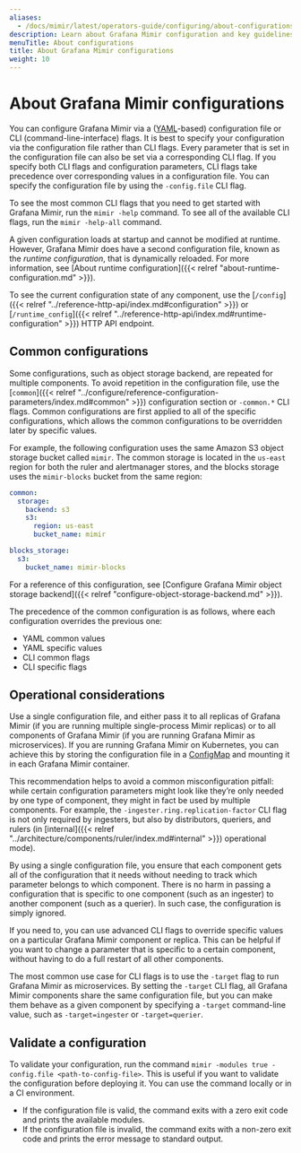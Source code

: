 ```yaml
---
aliases:
  - /docs/mimir/latest/operators-guide/configuring/about-configurations/
description: Learn about Grafana Mimir configuration and key guidelines to consider.
menuTitle: About configurations
title: About Grafana Mimir configurations
weight: 10
---
```


# About Grafana Mimir configurations

You can configure Grafana Mimir via a ([YAML](https://en.wikipedia.org/wiki/YAML)-based) configuration file or CLI (command-line-interface) flags. It is best to specify your configuration via the configuration file rather than CLI flags. Every parameter that is set in the configuration file can also be set via a corresponding CLI flag. If you specify both CLI flags and configuration parameters, CLI flags take precedence over corresponding values in a configuration file. You can specify the configuration file by using the `-config.file` CLI flag.

To see the most common CLI flags that you need to get started with Grafana Mimir, run the `mimir -help` command. To see all of the available CLI flags, run the `mimir -help-all` command.

A given configuration loads at startup and cannot be modified at runtime. However, Grafana Mimir does have a second configuration file, known as the _runtime configuration_, that is dynamically reloaded. For more information, see [About runtime configuration]({{< relref "about-runtime-configuration.md" >}}).

To see the current configuration state of any component, use the [`/config`]({{< relref "../reference-http-api/index.md#configuration" >}}) or [`/runtime_config`]({{< relref "../reference-http-api/index.md#runtime-configuration" >}}) HTTP API endpoint.

## Common configurations

Some configurations, such as object storage backend, are repeated for multiple components.
To avoid repetition in the configuration file, use the [`common`]({{< relref "../configure/reference-configuration-parameters/index.md#common" >}}) configuration section or `-common.*` CLI flags.
Common configurations are first applied to all of the specific configurations, which allows the common configurations to be overridden later by specific values.

For example, the following configuration uses the same Amazon S3 object storage bucket called `mimir`. The common storage is located in the `us-east` region for both the ruler and alertmanager stores, and the blocks storage uses the `mimir-blocks` bucket from the same region:

```yaml
common:
  storage:
    backend: s3
    s3:
      region: us-east
      bucket_name: mimir

blocks_storage:
  s3:
    bucket_name: mimir-blocks
```

For a reference of this configuration, see [Configure Grafana Mimir object storage backend]({{< relref "configure-object-storage-backend.md" >}}).

The precedence of the common configuration is as follows, where each configuration overrides the previous one:

- YAML common values
- YAML specific values
- CLI common flags
- CLI specific flags

## Operational considerations

Use a single configuration file, and either pass it to all replicas of Grafana Mimir (if you are running multiple single-process Mimir replicas) or to all components of Grafana Mimir (if you are running Grafana Mimir as microservices). If you are running Grafana Mimir on Kubernetes, you can achieve this by storing the configuration file in a [ConfigMap](https://kubernetes.io/docs/concepts/configuration/configmap/) and mounting it in each Grafana Mimir container.

This recommendation helps to avoid a common misconfiguration pitfall: while certain configuration parameters might look like they’re only needed by one type of component, they might in fact be used by multiple components. For example, the `-ingester.ring.replication-factor` CLI flag is not only required by ingesters, but also by distributors, queriers, and rulers (in [internal]({{< relref "../architecture/components/ruler/index.md#internal" >}}) operational mode).

By using a single configuration file, you ensure that each component gets all of the configuration that it needs without needing to track which parameter belongs to which component.
There is no harm in passing a configuration that is specific to one component (such as an ingester) to another component (such as a querier). In such case, the configuration is simply ignored.

If you need to, you can use advanced CLI flags to override specific values on a particular Grafana Mimir component or replica. This can be helpful if you want to change a parameter that is specific to a certain component, without having to do a full restart of all other components.

The most common use case for CLI flags is to use the `-target` flag to run Grafana Mimir as microservices. By setting the `-target` CLI flag, all Grafana Mimir components share the same configuration file, but you can make them behave as a given component by specifying a `-target` command-line value, such as `-target=ingester` or `-target=querier`.

## Validate a configuration

To validate your configuration, run the command `mimir -modules true -config.file <path-to-config-file>`.
This is useful if you want to validate the configuration before deploying it. You can use the command locally or in a CI environment.
- If the configuration file is valid, the command exits with a zero exit code and prints the available modules. 
- If the configuration file is invalid, the command exits with a non-zero exit code and prints the error message to standard output.
